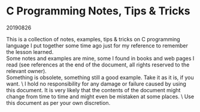 # C Programming Notes, Tips & Tricks

20190826

This is a collection of notes, examples, tips & tricks on C programming language I put together some time ago just for my reference to remember the lesson learned. \
Some notes and examples are mine, some I found in books and web pages I read (see references at the end of the document, all rights reserved to the relevant owner). \
Something is obsolete, something still a good example. Take it as it is, if you want. \ 
I hold no responsibility for any damage or failure caused by using this document. It is very likely that the contents of the document might change from time to time and might even be mistaken at some places. \ 
Use this document as per your own discretion.

